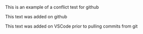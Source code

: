 This is an example of a conflict test for github

This text was added on github

This text was added on VSCode prior to pulling commits from git